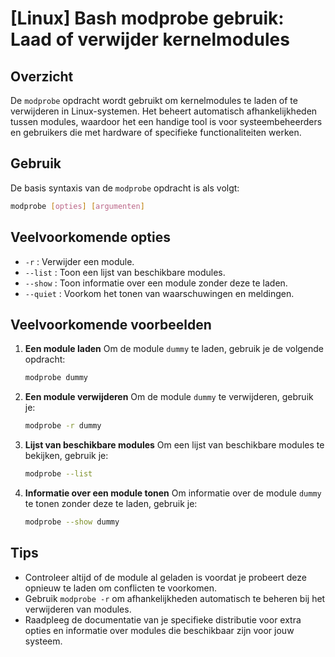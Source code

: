 # [Linux] Bash modprobe gebruik: Laad of verwijder kernelmodules

## Overzicht
De `modprobe` opdracht wordt gebruikt om kernelmodules te laden of te verwijderen in Linux-systemen. Het beheert automatisch afhankelijkheden tussen modules, waardoor het een handige tool is voor systeembeheerders en gebruikers die met hardware of specifieke functionaliteiten werken.

## Gebruik
De basis syntaxis van de `modprobe` opdracht is als volgt:

```bash
modprobe [opties] [argumenten]
```

## Veelvoorkomende opties
- `-r` : Verwijder een module.
- `--list` : Toon een lijst van beschikbare modules.
- `--show` : Toon informatie over een module zonder deze te laden.
- `--quiet` : Voorkom het tonen van waarschuwingen en meldingen.

## Veelvoorkomende voorbeelden

1. **Een module laden**
   Om de module `dummy` te laden, gebruik je de volgende opdracht:

   ```bash
   modprobe dummy
   ```

2. **Een module verwijderen**
   Om de module `dummy` te verwijderen, gebruik je:

   ```bash
   modprobe -r dummy
   ```

3. **Lijst van beschikbare modules**
   Om een lijst van beschikbare modules te bekijken, gebruik je:

   ```bash
   modprobe --list
   ```

4. **Informatie over een module tonen**
   Om informatie over de module `dummy` te tonen zonder deze te laden, gebruik je:

   ```bash
   modprobe --show dummy
   ```

## Tips
- Controleer altijd of de module al geladen is voordat je probeert deze opnieuw te laden om conflicten te voorkomen.
- Gebruik `modprobe -r` om afhankelijkheden automatisch te beheren bij het verwijderen van modules.
- Raadpleeg de documentatie van je specifieke distributie voor extra opties en informatie over modules die beschikbaar zijn voor jouw systeem.